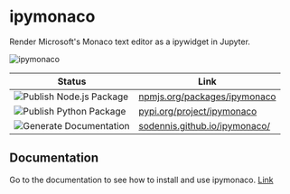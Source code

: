 ipymonaco
=========
Render Microsoft's Monaco text editor as a ipywidget in Jupyter.

![ipymonaco](https://sodennis.github.io/ipymonaco/ipymonaco.png)

| Status                                                                                                            | Link                                                                    |
| ----------------------------------------------------------------------------------------------------------------- | ----------------------------------------------------------------------- |
| ![Publish Node.js Package](https://github.com/sodennis/ipymonaco/workflows/Publish%20Node.js%20Package/badge.svg?branch=0.0.23) | [npmjs.org/packages/ipymonaco](https://www.npmjs.com/package/ipymonaco) |
| ![Publish Python Package](https://github.com/sodennis/ipymonaco/workflows/Publish%20Python%20Package/badge.svg?branch=0.0.23)   | [pypi.org/project/ipymonaco](https://pypi.org/project/ipymonaco/)       |
| ![Generate Documentation](https://github.com/sodennis/ipymonaco/workflows/Generate%20Documentation/badge.svg)     | [sodennis.github.io/ipymonaco/](https://sodennis.github.io/ipymonaco/)  |


Documentation
-------------
Go to the documentation to see how to install and use ipymonaco. [Link](https://sodennis.github.io/ipymonaco/)
